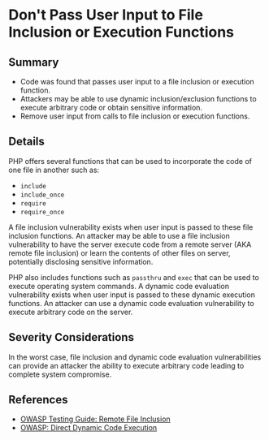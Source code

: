 # Don't Pass User Input to File Inclusion or Execution Functions

## Summary

-   Code was found that passes user input to a file inclusion or execution
    function.
-   Attackers may be able to use dynamic inclusion/exclusion functions to
    execute arbitrary code or obtain sensitive information.
-   Remove user input from calls to file inclusion or execution functions.

## Details

PHP offers several functions that can be used to incorporate the code of one
file in another such as:

-   `include`
-   `include_once`
-   `require`
-   `require_once`

A file inclusion vulnerability exists when user input is passed to these file
inclusion functions. An attacker may be able to use a file inclusion
vulnerability to have the server execute code from a remote server (AKA remote
file inclusion) or learn the contents of other files on server, potentially
disclosing sensitive information.

PHP also includes functions such as `passthru` and `exec` that can be used to
execute operating system commands. A dynamic code evaluation vulnerability
exists when user input is passed to these dynamic execution functions. An
attacker can use a dynamic code evaluation vulnerability to execute arbitrary
code on the server.

## Severity Considerations

In the worst case, file inclusion and dynamic code evaluation vulnerabilities
can provide an attacker the ability to execute arbitrary code leading to
complete system compromise.

## References

-   [OWASP Testing Guide: Remote File Inclusion](https://owasp.org/www-project-web-security-testing-guide/v42/4-Web_Application_Security_Testing/07-Input_Validation_Testing/11.2-Testing_for_Remote_File_Inclusion)
-   [OWASP: Direct Dynamic Code Execution](https://owasp.org/www-community/attacks/Direct_Dynamic_Code_Evaluation_Eval%20Injection)
